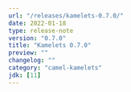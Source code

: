 ```yaml
---
url: "/releases/kamelets-0.7.0/"
date: 2022-01-18
type: release-note
version: "0.7.0"
title: "Kamelets 0.7.0"
preview: ""
changelog: ""
category: "camel-kamelets"
jdk: [11]
---
```


